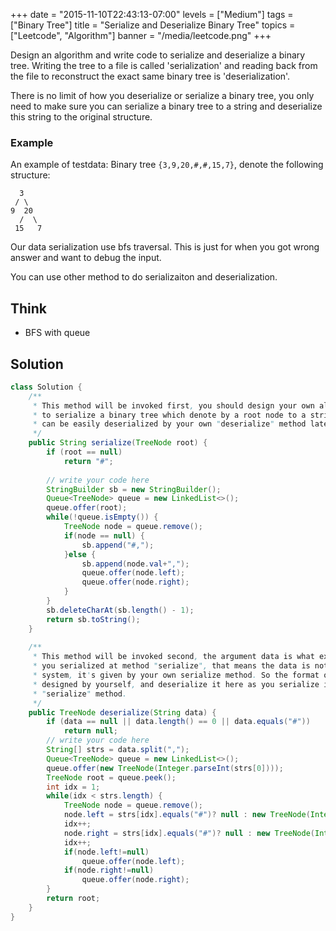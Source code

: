 +++
date = "2015-11-10T22:43:13-07:00"
levels = ["Medium"]
tags = ["Binary Tree"]
title = "Serialize and Deserialize Binary Tree"
topics = ["Leetcode", "Algorithm"]
banner = "/media/leetcode.png"
+++

Design an algorithm and write code to serialize and deserialize a binary tree. Writing the tree to a file is called 'serialization' and reading back from the file to reconstruct the exact same binary tree is 'deserialization'.
<!--more-->
There is no limit of how you deserialize or serialize a binary tree, you only need to make sure you can serialize a binary tree to a string and deserialize this string to the original structure.

### Example
An example of testdata: Binary tree `{3,9,20,#,#,15,7}`, denote the following structure:

```
  3
 / \
9  20
  /  \
 15   7
```
Our data serialization use bfs traversal. This is just for when you got wrong answer and want to debug the input.

You can use other method to do serializaiton and deserialization.

## Think
- BFS with queue

## Solution
```java
class Solution {
    /**
     * This method will be invoked first, you should design your own algorithm 
     * to serialize a binary tree which denote by a root node to a string which
     * can be easily deserialized by your own "deserialize" method later.
     */
    public String serialize(TreeNode root) {
        if (root == null)
            return "#";
        
        // write your code here
        StringBuilder sb = new StringBuilder();
        Queue<TreeNode> queue = new LinkedList<>();
        queue.offer(root);
        while(!queue.isEmpty()) {
            TreeNode node = queue.remove();
            if(node == null) {
                sb.append("#,");
            }else {
                sb.append(node.val+",");
                queue.offer(node.left);
                queue.offer(node.right);
            }
        }
        sb.deleteCharAt(sb.length() - 1);
        return sb.toString();
    }
    
    /**
     * This method will be invoked second, the argument data is what exactly
     * you serialized at method "serialize", that means the data is not given by
     * system, it's given by your own serialize method. So the format of data is
     * designed by yourself, and deserialize it here as you serialize it in 
     * "serialize" method.
     */
    public TreeNode deserialize(String data) {
        if (data == null || data.length() == 0 || data.equals("#"))
            return null;
        // write your code here
        String[] strs = data.split(",");
        Queue<TreeNode> queue = new LinkedList<>();
        queue.offer(new TreeNode(Integer.parseInt(strs[0])));
        TreeNode root = queue.peek();
        int idx = 1;
        while(idx < strs.length) {
            TreeNode node = queue.remove();
            node.left = strs[idx].equals("#")? null : new TreeNode(Integer.parseInt(strs[idx]));
            idx++;
            node.right = strs[idx].equals("#")? null : new TreeNode(Integer.parseInt(strs[idx]));
            idx++;
            if(node.left!=null)
                queue.offer(node.left);
            if(node.right!=null)
                queue.offer(node.right);
        }
        return root;
    }
}
```